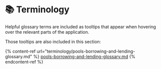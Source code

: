 # 📚 Terminology

Helpful glossary terms are included as tooltips that appear when hovering over the relevant parts of the application.&#x20;

Those tooltips are also included in this section:

{% content-ref url="terminology/pools-borrowing-and-lending-glossary.md" %}
[pools-borrowing-and-lending-glossary.md](terminology/pools-borrowing-and-lending-glossary.md)
{% endcontent-ref %}
